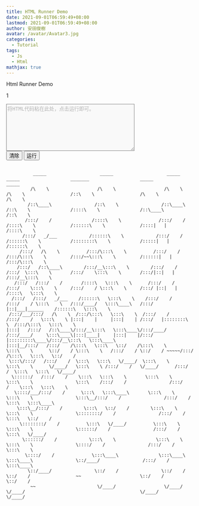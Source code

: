```yaml
---
title: HTML Runner Demo
date: 2021-09-01T06:59:49+08:00
lastmod: 2021-09-01T06:59:49+08:00
author: 安田俊樹
avatar: /avatar/Avatar3.jpg
categories:
  - Tutorial
tags:
  - Js
  - Html
mathjax: true
---
```

Html Runner Demo
<!--more-->

1
<link rel="stylesheet" href="https://cdn.jsdelivr.net/npm/font-awesome@4.7.0/css/font-awesome.min.css">

<i class="fa fa-spinner faa-spin animated"></i>


<head>
  <meta charset="utf-8">
  <title>在线运行HTML代码器（一）</title>
  <script>
    window.onload = function(){
      var btrun = document.getElementById("btrun");
      var cdarea = document.getElementById("cdarea");
      btrun.onclick = function(){
        if(cdarea.value != "将HTML代码粘在此处，点击运行即可。"){
          var newwin = window.open('', "_blank", '');
          newwin.document.open('text/html', 'replace');
          newwin.opener = null;
          newwin.document.write(cdarea.value);
          newwin.document.close();
        } else {
          alert("请将需要运行的HTML填写到输入框后再运行！");
        }
      }
    }
    function codeClear()
    {
      document.getElementById('cdarea').value = "";
      document.getElementById('cdarea').focus();
    }
  </script>
</head>

<body>
  <textarea id="cdarea" style="background: #f9f9f9; color: #b4b4b4;" rows="8" cols="40" onfocus="if(this.value=='将HTML代码粘在此处，点击运行即可。') {this.value=''; this.style.color='#000000'; this.style.fontFamily='Courier New'; this.style.fontSize='14px'}" onblur="if(this.value=='') {this.value='将HTML代码粘在此处，点击运行即可。'; this.style.color='#ACA899';}">将HTML代码粘在此处，点击运行即可。</textarea>
  <br />
  <input id="btclear" type="button" value="清除" class="button" onclick="codeClear();" />
  <input id="btrun" type="button" class="button" value="运行" />
</body>

```acii

          _____                    _____                    _____            _____                   _______                   _____                    _____          
         /\    \                  /\    \                  /\    \          /\    \                 /::\    \                 /\    \                  /\    \         
        /::\____\                /::\    \                /::\____\        /::\    \               /::::\    \               /::\____\                /::\    \        
       /:::/    /               /::::\    \              /:::/    /       /::::\    \             /::::::\    \             /::::|   |               /::::\    \       
      /:::/   _/___            /::::::\    \            /:::/    /       /::::::\    \           /::::::::\    \           /:::::|   |              /::::::\    \      
     /:::/   /\    \          /:::/\:::\    \          /:::/    /       /:::/\:::\    \         /:::/~~\:::\    \         /::::::|   |             /:::/\:::\    \     
    /:::/   /::\____\        /:::/__\:::\    \        /:::/    /       /:::/  \:::\    \       /:::/    \:::\    \       /:::/|::|   |            /:::/__\:::\    \    
   /:::/   /:::/    /       /::::\   \:::\    \      /:::/    /       /:::/    \:::\    \     /:::/    / \:::\    \     /:::/ |::|   |           /::::\   \:::\    \   
  /:::/   /:::/   _/___    /::::::\   \:::\    \    /:::/    /       /:::/    / \:::\    \   /:::/____/   \:::\____\   /:::/  |::|___|______    /::::::\   \:::\    \  
 /:::/___/:::/   /\    \  /:::/\:::\   \:::\    \  /:::/    /       /:::/    /   \:::\    \ |:::|    |     |:::|    | /:::/   |::::::::\    \  /:::/\:::\   \:::\    \ 
|:::|   /:::/   /::\____\/:::/__\:::\   \:::\____\/:::/____/       /:::/____/     \:::\____\|:::|____|     |:::|    |/:::/    |:::::::::\____\/:::/__\:::\   \:::\____\
|:::|__/:::/   /:::/    /\:::\   \:::\   \::/    /\:::\    \       \:::\    \      \::/    / \:::\    \   /:::/    / \::/    / ~~~~~/:::/    /\:::\   \:::\   \::/    /
 \:::\/:::/   /:::/    /  \:::\   \:::\   \/____/  \:::\    \       \:::\    \      \/____/   \:::\    \ /:::/    /   \/____/      /:::/    /  \:::\   \:::\   \/____/ 
  \::::::/   /:::/    /    \:::\   \:::\    \       \:::\    \       \:::\    \                \:::\    /:::/    /                /:::/    /    \:::\   \:::\    \     
   \::::/___/:::/    /      \:::\   \:::\____\       \:::\    \       \:::\    \                \:::\__/:::/    /                /:::/    /      \:::\   \:::\____\    
    \:::\__/:::/    /        \:::\   \::/    /        \:::\    \       \:::\    \                \::::::::/    /                /:::/    /        \:::\   \::/    /    
     \::::::::/    /          \:::\   \/____/          \:::\    \       \:::\    \                \::::::/    /                /:::/    /          \:::\   \/____/     
      \::::::/    /            \:::\    \               \:::\    \       \:::\    \                \::::/    /                /:::/    /            \:::\    \         
       \::::/    /              \:::\____\               \:::\____\       \:::\____\                \::/____/                /:::/    /              \:::\____\        
        \::/____/                \::/    /                \::/    /        \::/    /                 ~~                      \::/    /                \::/    /        
         ~~                       \/____/                  \/____/          \/____/                                           \/____/                  \/____/         
                                                                                                                                                                       

```